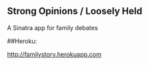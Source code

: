 ## Strong Opinions / Loosely Held

A Sinatra app for family debates

##Heroku:

http://familystory.herokuapp.com
